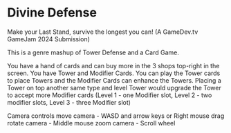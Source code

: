 # Divine Defense

Make your Last Stand, survive the longest you can!
(A GameDev.tv GameJam 2024 Submission)

This is a genre mashup of Tower Defense and a Card Game.

You have a hand of cards and can buy more in the 3 shops top-right in the screen. You have Tower and Modifier Cards. You can play the Tower cards to place Towers and the Modifier Cards can enhance the Towers.
Placing a Tower on top another same type and level Tower would upgrade the Tower to accept more Modifier cards (Level 1 - one Modifier slot, Level 2 - two modifier slots, Level 3 - three Modifier slot)

Camera controls
move camera - WASD and arrow keys or Right mouse drag
rotate camera - Middle mouse
zoom camera - Scroll wheel
